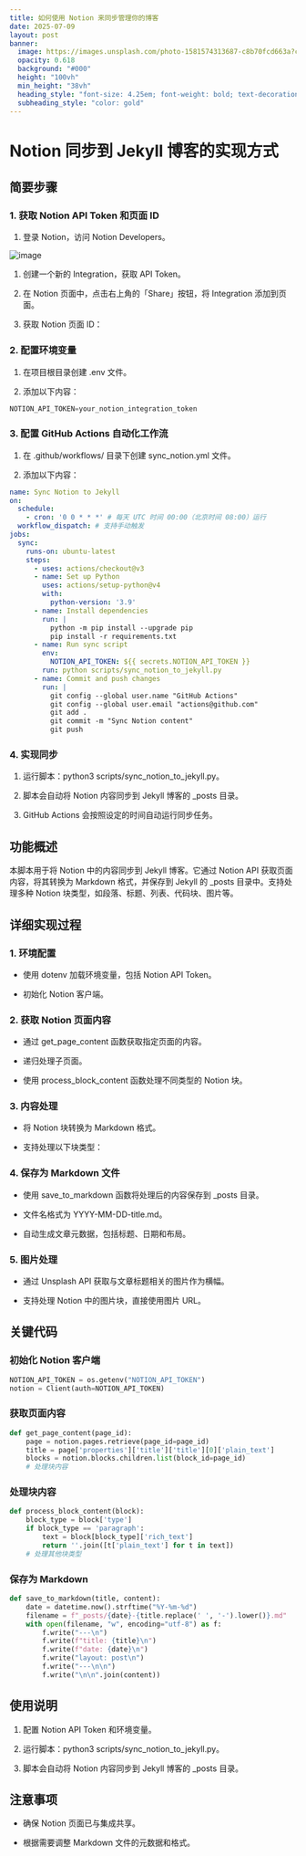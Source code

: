 ```yaml
---
title: 如何使用 Notion 来同步管理你的博客
date: 2025-07-09
layout: post
banner:
  image: https://images.unsplash.com/photo-1581574313687-c8b70fcd663a?crop=entropy&cs=tinysrgb&fit=max&fm=jpg&ixid=M3w2OTIwMzJ8MHwxfHJhbmRvbXx8fHx8fHx8fDE3NTIwMzU3NDh8&ixlib=rb-4.1.0&q=80&w=1080
  opacity: 0.618
  background: "#000"
  height: "100vh"
  min_height: "38vh"
  heading_style: "font-size: 4.25em; font-weight: bold; text-decoration: underline"
  subheading_style: "color: gold"
---
```


# Notion 同步到 Jekyll 博客的实现方式

## 简要步骤

### 1. 获取 Notion API Token 和页面 ID

1. 登录 Notion，访问 Notion Developers。

![image](https://prod-files-secure.s3.us-west-2.amazonaws.com/a7a0cc5a-89b9-4cda-8686-1fba0ca52f40/d19c1afe-dea5-4312-9333-786b0ba83054/image.png?X-Amz-Algorithm=AWS4-HMAC-SHA256&X-Amz-Content-Sha256=UNSIGNED-PAYLOAD&X-Amz-Credential=ASIAZI2LB4665W3ETXZI%2F20250709%2Fus-west-2%2Fs3%2Faws4_request&X-Amz-Date=20250709T043548Z&X-Amz-Expires=3600&X-Amz-Security-Token=IQoJb3JpZ2luX2VjEJT%2F%2F%2F%2F%2F%2F%2F%2F%2F%2FwEaCXVzLXdlc3QtMiJHMEUCIBRoAmqKWyp5xG92Uu2wKCY7CiN8joM4S%2F7rIHtTElXyAiEA7bYZ9TIxSSSpu%2BPoTy7EukwE0lYT1jjvi4xqL4JolxAqiAQInf%2F%2F%2F%2F%2F%2F%2F%2F%2F%2FARAAGgw2Mzc0MjMxODM4MDUiDA3d7fZmk1wduBCUDSrcA7T9LvAhaGu5lptkxsvMEf7QpfAa6WqGjzRWec7%2BDXCkeElnOaskuiJyi%2F2XPyAszzpFr0BQTQdowgZSKRPbFL5Og%2BZIUkJ3jN0AnGRLfYXPGn6GLqkU%2Beek9XVLhpkxtE1SFTNcbsMn2N4KIl1HK6AmQY2M%2FbZMsQNknStjgDtDBS73S31sBK2Ow93Fi1fC%2BH7PDrn739gopPM1btMk5LlrdonhhtMQgyTudmnvju%2FcwNeMj88Kv6w%2BUENrFoT7gtLWy4pj2p8B1jymUt1va6nF%2BCdO6oW%2F8sidfjAiIBVRacLOCSznyUrmZJ92Ju%2BEFJKf4pJl9wF8uHSKkXwSlBL18SEfCGbsyr8GWWFPG5P2s257Ty767vI2FtLX6vxEAKXb40C3LshlKKfxVFwfsavKmoCZTOn6FsuQfu8h%2FdsqpjcaIuJi2Q46FP9R7PmcWOsFeGQJ97VYUWFmFqRV6Rb8Wl%2FFtfwCvZpQEO5%2BEVVySSCSCjCbD%2B%2FvaodQst1DARbHr3OJ18phaBHHm69dBKF3snFyiNXR5ETaOq5TpkX2U41rBPXzBWKH5SoYJAECKS4ZJKSXweLmvXHswWvHTUfIWo6peEI3mbn7clPXZiyokN1F8msmxLD50PcgMODKt8MGOqUB%2FSReTiv7g6o0VnJ%2FfRjdglfsmFE2Dv363ygHtrY54W8YTF0OAB9DSphRoH%2BWW%2FtjGSQCsiCG3GVtTV22sWvViSFB9hntduqsnju2VKoHkLCzy02XHmdKcEL8BiKiXIn9IiEVa830r5b6k3NARZX9PMh6AAEID%2B9K5r4ifE7Gljm2%2Fy%2BLZuyfHPIa1ZBiYxf6xylOWYNJtMCM8rSEAEg2hW4yJD2g&X-Amz-Signature=1ff6efb41ccc163a0aec2a1316eb9aea1e835998bfbbc719ea2541152cc42f6e&X-Amz-SignedHeaders=host&x-amz-checksum-mode=ENABLED&x-id=GetObject)

1. 创建一个新的 Integration，获取 API Token。

1. 在 Notion 页面中，点击右上角的「Share」按钮，将 Integration 添加到页面。

1. 获取 Notion 页面 ID：


### 2. 配置环境变量

1. 在项目根目录创建 .env 文件。

1. 添加以下内容：

```javascript
NOTION_API_TOKEN=your_notion_integration_token
```

### 3. 配置 GitHub Actions 自动化工作流

1. 在 .github/workflows/ 目录下创建 sync_notion.yml 文件。

1. 添加以下内容：

```yaml
name: Sync Notion to Jekyll
on:
  schedule:
    - cron: '0 0 * * *' # 每天 UTC 时间 00:00（北京时间 08:00）运行
  workflow_dispatch: # 支持手动触发
jobs:
  sync:
    runs-on: ubuntu-latest
    steps:
      - uses: actions/checkout@v3
      - name: Set up Python
        uses: actions/setup-python@v4
        with:
          python-version: '3.9'
      - name: Install dependencies
        run: |
          python -m pip install --upgrade pip
          pip install -r requirements.txt
      - name: Run sync script
        env:
          NOTION_API_TOKEN: ${{ secrets.NOTION_API_TOKEN }}
        run: python scripts/sync_notion_to_jekyll.py
      - name: Commit and push changes
        run: |
          git config --global user.name "GitHub Actions"
          git config --global user.email "actions@github.com"
          git add .
          git commit -m "Sync Notion content"
          git push
```

### 4. 实现同步

1. 运行脚本：python3 scripts/sync_notion_to_jekyll.py。

1. 脚本会自动将 Notion 内容同步到 Jekyll 博客的 _posts 目录。

1. GitHub Actions 会按照设定的时间自动运行同步任务。

## 功能概述

本脚本用于将 Notion 中的内容同步到 Jekyll 博客。它通过 Notion API 获取页面内容，将其转换为 Markdown 格式，并保存到 Jekyll 的 _posts 目录中。支持处理多种 Notion 块类型，如段落、标题、列表、代码块、图片等。

## 详细实现过程

### 1. 环境配置

- 使用 dotenv 加载环境变量，包括 Notion API Token。

- 初始化 Notion 客户端。

### 2. 获取 Notion 页面内容

- 通过 get_page_content 函数获取指定页面的内容。

- 递归处理子页面。

- 使用 process_block_content 函数处理不同类型的 Notion 块。

### 3. 内容处理

- 将 Notion 块转换为 Markdown 格式。

- 支持处理以下块类型：


### 4. 保存为 Markdown 文件

- 使用 save_to_markdown 函数将处理后的内容保存到 _posts 目录。

- 文件名格式为 YYYY-MM-DD-title.md。

- 自动生成文章元数据，包括标题、日期和布局。

### 5. 图片处理

- 通过 Unsplash API 获取与文章标题相关的图片作为横幅。

- 支持处理 Notion 中的图片块，直接使用图片 URL。

## 关键代码

### 初始化 Notion 客户端

```python
NOTION_API_TOKEN = os.getenv("NOTION_API_TOKEN")
notion = Client(auth=NOTION_API_TOKEN)
```

### 获取页面内容

```python
def get_page_content(page_id):
    page = notion.pages.retrieve(page_id=page_id)
    title = page['properties']['title']['title'][0]['plain_text']
    blocks = notion.blocks.children.list(block_id=page_id)
    # 处理块内容
```

### 处理块内容

```python
def process_block_content(block):
    block_type = block['type']
    if block_type == 'paragraph':
        text = block[block_type]['rich_text']
        return ''.join([t['plain_text'] for t in text])
    # 处理其他块类型
```

### 保存为 Markdown

```python
def save_to_markdown(title, content):
    date = datetime.now().strftime("%Y-%m-%d")
    filename = f"_posts/{date}-{title.replace(' ', '-').lower()}.md"
    with open(filename, "w", encoding="utf-8") as f:
        f.write("---\n")
        f.write(f"title: {title}\n")
        f.write(f"date: {date}\n")
        f.write("layout: post\n")
        f.write("---\n\n")
        f.write("\n\n".join(content))
```

## 使用说明

1. 配置 Notion API Token 和环境变量。

1. 运行脚本：python3 scripts/sync_notion_to_jekyll.py。

1. 脚本会自动将 Notion 内容同步到 Jekyll 博客的 _posts 目录。

## 注意事项

- 确保 Notion 页面已与集成共享。

- 根据需要调整 Markdown 文件的元数据和格式。